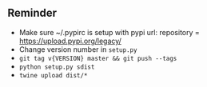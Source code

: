 ## Reminder

- Make sure ~/.pypirc is setup with pypi url: repository = https://upload.pypi.org/legacy/
- Change version number in `setup.py`
- `git tag v{VERSION} master && git push --tags`
- `python setup.py sdist`
- `twine upload dist/*`
